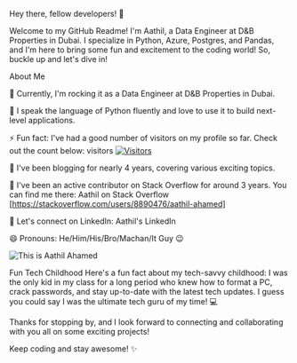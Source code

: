 Hey there, fellow developers! 👋

Welcome to my GitHub Readme! I'm Aathil, a Data Engineer at D&B Properties in Dubai. I specialize in Python, Azure, Postgres, and Pandas, and I'm here to bring some fun and excitement to the coding world! So, buckle up and let's dive in!

About Me

🔭 Currently, I'm rocking it as a Data Engineer at D&B Properties in Dubai.

🐍 I speak the language of Python fluently and love to use it to build next-level applications.

⚡ Fun fact: I've had a good number of visitors on my profile so far. Check out the count below:
visitors
[![Visitors](https://api.visitorbadge.io/api/visitors?path=https%3A%2F%2Fgithub.com%2Faathil-Mr-ITGuy&countColor=%23263759)](https://visitorbadge.io/status?path=https%3A%2F%2Fgithub.com%2Faathil-Mr-ITGuy)

🌱 I've been blogging for nearly 4 years, covering various exciting topics.

👯 I've been an active contributor on Stack Overflow for around 3 years. You can find me there: Aathil on Stack Overflow [https://stackoverflow.com/users/8890476/aathil-ahamed]

💬 Let's connect on LinkedIn: Aathil's LinkedIn

😄 Pronouns: He/Him/His/Bro/Machan/It Guy 😉

![This is Aathil Ahamed](https://github.com/aathil-Mr-ITGuy/aboutMe/blob/master/aathil.gif?raw=true)

Fun Tech Childhood
Here's a fun fact about my tech-savvy childhood: I was the only kid in my class for a long period who knew how to format a PC, crack passwords, and stay up-to-date with the latest tech updates. I guess you could say I was the ultimate tech guru of my time! 💻

Thanks for stopping by, and I look forward to connecting and collaborating with you all on some exciting projects!

Keep coding and stay awesome! ✨

